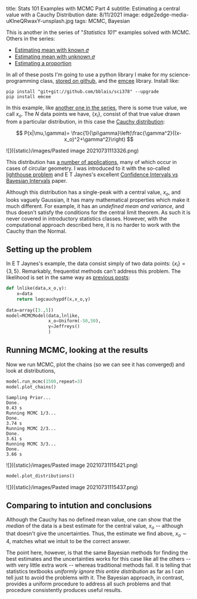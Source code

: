 title: Stats 101 Examples with MCMC Part 4
subtitle: Estimating a central value with a Cauchy Distribution
date: 8/11/2021
image: edge2edge-media-uKlneQRwaxY-unsplash.jpg
tags: MCMC, Bayesian

This is another in the series of "*Statistics 101*" examples solved with MCMC.  Others in the series:

- [Estimating mean with known 𝜎](https://bblais.github.io/posts/2021/Apr/15/stats-101-examples-with-mcmc/)
- [Estimating mean with unknown 𝜎](https://bblais.github.io/posts/2021/Apr/28/stats-101-examples-with-mcmc-part-2/)
- [Estimating a proportion](https://bblais.github.io/posts/2021/May/13/stats-101-examples-with-mcmc-part-3/)

In all of these posts I'm going to use a python library I make for my science-programming class, [stored on github](https://github.com/bblais/sci378), and the [emcee](https://emcee.readthedocs.io/en/stable/) library.  Install like:

```
pip install "git+git://github.com/bblais/sci378" --upgrade
pip install emcee
```


In this example, like [another  one in the series](https://bblais.github.io/posts/2021/Apr/15/stats-101-examples-with-mcmc/), there is some true value, we call $x_o$.  The $N$ data points we have, $\{x_i\}$, consist of that true value drawn from a particular distribution, in this case the [Cauchy distribution](https://en.wikipedia.org/wiki/Cauchy_distribution):

$$
P(x|\mu,\gamma)= \frac{1}{\pi\gamma}\left(\frac{\gamma^2}{(x-x_o)^2+\gamma^2}\right)
$$



![]({static}/images/Pasted image 20210731113326.png)

This distribution has [a number of applications](https://en.wikipedia.org/wiki/Cauchy_distribution#Occurrence_and_applications), many of which occur in cases of circular geometry.  I was introduced to it with the so-called [lighthouse problem](https://bayes.wustl.edu/sfg/why.pdf) and E T Jaynes's excellent [Confidence Intervals vs Bayesian Intervals](http://bayes.wustl.edu/etj/articles/confidence.pdf) paper.

Although this distribution has a single-peak with a central value, $x_o$,  and looks vaguely Gaussian, it has many mathematical properties which make it much different.  For example, it has an *undefined mean and variance,* and thus doesn't satisfy the conditions for the central limit theorem.   As such it is never covered in introductory statistics classes.  However, with the computational approach described here, it is no harder to work with the Cauchy than the Normal.

## Setting up the problem

In E T Jaynes's example, the data consist simply of two data points:  $\{x_i\} = \{3,5\}$.  Remarkably, frequentist methods can't address this problem.  The likelihood is set in the same way as [previous posts](https://bblais.github.io/posts/2021/Apr/28/stats-101-examples-with-mcmc-part-2/):


```python
def lnlike(data,x_o,γ):
    x=data
    return logcauchypdf(x,x_o,γ)
	
data=array([3.,5])
model=MCMCModel(data,lnlike,
                x_o=Uniform(-50,50),
                γ=Jeffreys()
                )
```

## Running MCMC, looking at the results
Now we run MCMC, plot the chains (so we can see it has converged) and look at distributions,

```python
model.run_mcmc(1500,repeat=3)
model.plot_chains()
```

```
Sampling Prior...
Done.
0.43 s
Running MCMC 1/3...
Done.
3.74 s
Running MCMC 2/3...
Done.
3.61 s
Running MCMC 3/3...
Done.
3.66 s
```

![]({static}/images/Pasted image 20210731115421.png)



```python
model.plot_distributions()
```

![]({static}/images/Pasted image 20210731115437.png)

## Comparing to intution and conclusions

Although the Cauchy has no defined mean value, one can show that the *median* of the data is a best estimate for the central value, $x_o$ -- although that doesn't give the uncertainties.  Thus, the estimate we find above, $x_o \sim 4$, matches what we intuit to be the correct answer.

The point here, however, is that the same Bayesian methods for finding the best estimates and the uncertainties works for this case like all the others -- with very little extra work -- whereas traditional methods fail.  It is telling that statistics textbooks *uniformly ignore this entire distribution* as far as I can tell just to avoid the problems with it.  The Bayesian approach, in contrast, provides a uniform procedure to address all such problems and that procedure consistently produces useful results.  